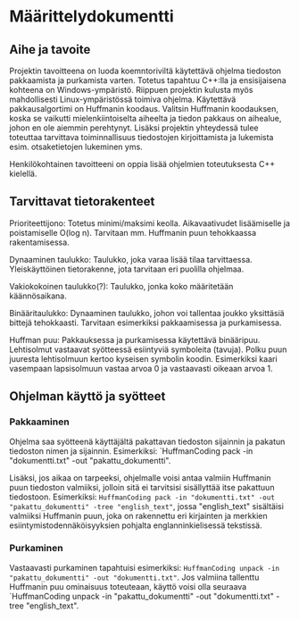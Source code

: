# Määrittelydokumentti

## Aihe ja tavoite

Projektin tavoitteena on luoda koemntoriviltä käytettävä ohjelma tiedoston pakkaamista ja purkamista varten. Totetus tapahtuu C++:lla ja ensisijaisena kohteena on Windows-ympäristö. Riippuen projektin kulusta myös mahdollisesti Linux-ympäristössä toimiva ohjelma. Käytettävä pakkausalgortimi on Huffmanin koodaus. Valitsin Huffmanin koodauksen, koska se vaikutti mielenkiintoiselta aiheelta ja tiedon pakkaus on aihealue, johon en ole aiemmin perehtynyt. Lisäksi projektin yhteydessä tulee toteuttaa tarvittava toiminnallisuus tiedostojen kirjoittamista ja lukemista esim. otsaketietojen lukeminen yms.

Henkilökohtainen tavoitteeni on oppia lisää ohjelmien toteutuksesta C++ kielellä.

## Tarvittavat tietorakenteet

Prioriteettijono: Totetus minimi/maksimi keolla. Aikavaativudet lisäämiselle ja poistamiselle O(log n). Tarvitaan mm. Huffmanin puun tehokkaassa rakentamisessa.

Dynaaminen taulukko: Taulukko, joka varaa lisää tilaa tarvittaessa. Yleiskäyttöinen tietorakenne, jota tarvitaan eri puolilla ohjelmaa.

Vakiokokoinen taulukko(?): Taulukko, jonka koko määritetään käännösaikana.

Binääritaulukko: Dynaaminen taulukko, johon voi tallentaa joukko yksittäsiä bittejä tehokkaasti. Tarvitaan esimerkiksi pakkaamisessa ja purkamisessa.

Huffman puu: Pakkauksessa ja purkamisessa käytettävä binääripuu. Lehtisolmut vastaavat syötteessä esiintyviä symboleita (tavuja). Polku puun juuresta lehtisolmuun kertoo kyseisen symbolin koodin. Esimerkiksi kaari vasempaan lapsisolmuun vastaa arvoa 0 ja vastaavasti oikeaan arvoa 1.

## Ohjelman käyttö ja syötteet

### Pakkaaminen

Ohjelma saa syötteenä käyttäjältä pakattavan tiedoston sijainnin ja pakatun tiedoston nimen ja sijainnin. Esimerkiksi: `HuffmanCoding pack -in "dokumentti.txt" -out "pakattu_dokumentti".

Lisäksi, jos aikaa on tarpeeksi, ohjelmalle voisi antaa valmiin Huffmanin puun tiedoston valmiiksi, jolloin sitä ei tarvitsisi sisällyttää itse pakattuun tiedostoon.
Esimerkiksi: `HuffmanCoding pack -in "dokumentti.txt" -out "pakattu_dokumentti" -tree "english_text"`, jossa "english_text" sisältäisi valmiiksi Huffmanin puun, joka on rakennettu eri kirjainten ja merkkien esiintymistodennäköisyyksien pohjalta englanninkielisessä tekstissä.

### Purkaminen

Vastaavasti purkaminen tapahtuisi esimerkiksi: `HuffmanCoding unpack -in "pakattu_dokumentti" -out "dokumentti.txt"`. Jos valmiina tallenttu Huffmanin puu ominaisuus toteuteaan, käyttö voisi olla seuraava `HuffmanCoding unpack -in "pakattu_dokumentti" -out "dokumentti.txt" -tree "english_text".
